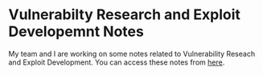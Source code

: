 # Vulnerabilty Research and Exploit Developemnt Notes

My team and I are working on some notes related to Vulnerability Reseach and Exploit Development. You can access these notes from [here](https://alirazamumtaz.me/vred-notes/).
